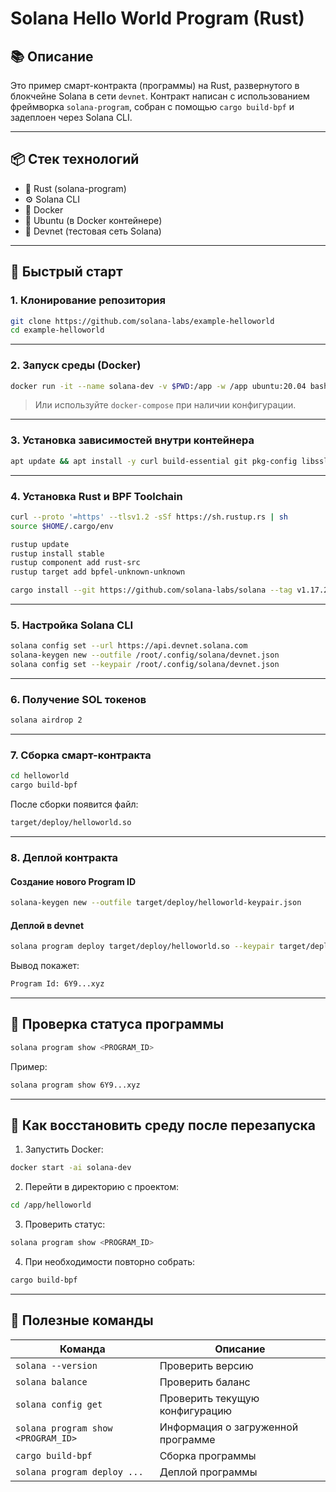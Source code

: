 # Solana Hello World Program (Rust)

## 📚 Описание

Это пример смарт-контракта (программы) на Rust, развернутого в блокчейне Solana в сети `devnet`. Контракт написан с использованием фреймворка `solana-program`, собран с помощью `cargo build-bpf` и задеплоен через Solana CLI.

---

## 📦 Стек технологий

- 🦀 Rust (solana-program)
- ⚙️ Solana CLI
- 🐳 Docker
- 🐧 Ubuntu (в Docker контейнере)
- 🔁 Devnet (тестовая сеть Solana)

---

## 🚀 Быстрый старт

### 1. Клонирование репозитория

```bash
git clone https://github.com/solana-labs/example-helloworld
cd example-helloworld
```

---

### 2. Запуск среды (Docker)

```bash
docker run -it --name solana-dev -v $PWD:/app -w /app ubuntu:20.04 bash
```

> Или используйте `docker-compose` при наличии конфигурации.

---

### 3. Установка зависимостей внутри контейнера

```bash
apt update && apt install -y curl build-essential git pkg-config libssl-dev libudev-dev
```

---

### 4. Установка Rust и BPF Toolchain

```bash
curl --proto '=https' --tlsv1.2 -sSf https://sh.rustup.rs | sh
source $HOME/.cargo/env

rustup update
rustup install stable
rustup component add rust-src
rustup target add bpfel-unknown-unknown

cargo install --git https://github.com/solana-labs/solana --tag v1.17.28 solana-cli
```

---

### 5. Настройка Solana CLI

```bash
solana config set --url https://api.devnet.solana.com
solana-keygen new --outfile /root/.config/solana/devnet.json
solana config set --keypair /root/.config/solana/devnet.json
```

---

### 6. Получение SOL токенов

```bash
solana airdrop 2
```

---

### 7. Сборка смарт-контракта

```bash
cd helloworld
cargo build-bpf
```

После сборки появится файл:
```bash
target/deploy/helloworld.so
```

---

### 8. Деплой контракта

#### Создание нового Program ID

```bash
solana-keygen new --outfile target/deploy/helloworld-keypair.json
```

#### Деплой в devnet

```bash
solana program deploy target/deploy/helloworld.so --keypair target/deploy/helloworld-keypair.json
```

Вывод покажет:
```bash
Program Id: 6Y9...xyz
```

---

## 📌 Проверка статуса программы

```bash
solana program show <PROGRAM_ID>
```

Пример:
```bash
solana program show 6Y9...xyz
```

---

## 🔁 Как восстановить среду после перезапуска

1. Запустить Docker:
```bash
docker start -ai solana-dev
```

2. Перейти в директорию с проектом:
```bash
cd /app/helloworld
```

3. Проверить статус:
```bash
solana program show <PROGRAM_ID>
```

4. При необходимости повторно собрать:
```bash
cargo build-bpf
```

---

## 📌 Полезные команды

| Команда | Описание |
|--------|----------|
| `solana --version` | Проверить версию |
| `solana balance` | Проверить баланс |
| `solana config get` | Проверить текущую конфигурацию |
| `solana program show <PROGRAM_ID>` | Информация о загруженной программе |
| `cargo build-bpf` | Сборка программы |
| `solana program deploy ...` | Деплой программы |

